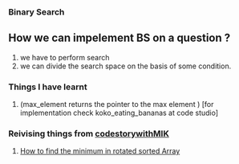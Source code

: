 
### Binary Search


## How we can impelement BS on a question ?

1. we have to perform search
2. we can divide the search space on the basis of some condition.


### Things I have learnt

1.  (max_element returns the pointer to the max element ) [for implementation check koko_eating_bananas at code studio]


### Reivising things from [codestorywithMIK](https://www.youtube.com/watch?v=jpuDyt-ruFc&list=PLpIkg8OmuX-LkgtrEF7eyyYWJM3m5tVQY)

1. [How to find the minimum in rotated sorted Array](https://leetcode.com/problems/find-minimum-in-rotated-sorted-array/submissions/1486540060/)
